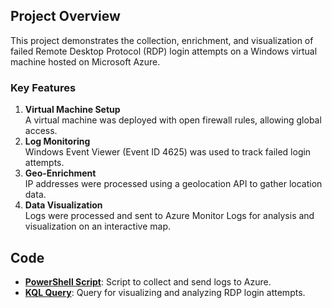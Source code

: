 ## Project Overview

This project demonstrates the collection, enrichment, and visualization of failed Remote Desktop Protocol (RDP) login attempts on a Windows virtual machine hosted on Microsoft Azure. 

### Key Features
1. **Virtual Machine Setup**  
   A virtual machine was deployed with open firewall rules, allowing global access.  
2. **Log Monitoring**  
   Windows Event Viewer (Event ID 4625) was used to track failed login attempts.  
3. **Geo-Enrichment**  
   IP addresses were processed using a geolocation API to gather location data.  
4. **Data Visualization**  
   Logs were processed and sent to Azure Monitor Logs for analysis and visualization on an interactive map.

## Code
- [**PowerShell Script**](./powershell_script.ps1): Script to collect and send logs to Azure.
- [**KQL Query**](./kql_query.kql): Query for visualizing and analyzing RDP login attempts.
